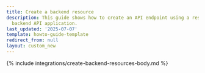 ```yaml
---
title: Create a backend resource
description: This guide shows how to create an API endpoint using a resource for the
  backend API application.
last_updated: '2025-07-07'
template: howto-guide-template
redirect_from: null
layout: custom_new
---
```


{% include integrations/create-backend-resources-body.md %}
